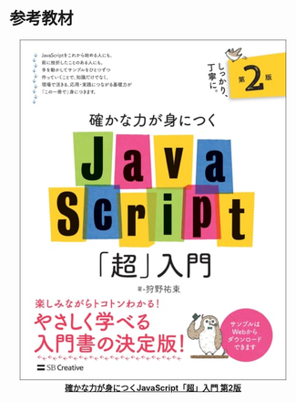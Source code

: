 # 参考教材

<a href="https://www.sbcr.jp/product/4815601577"><div align="center"><img src="./images/front-cover.jpg"><br><strong>確かな力が身につくJavaScript「超」入門 第2版</strong></div></a>
